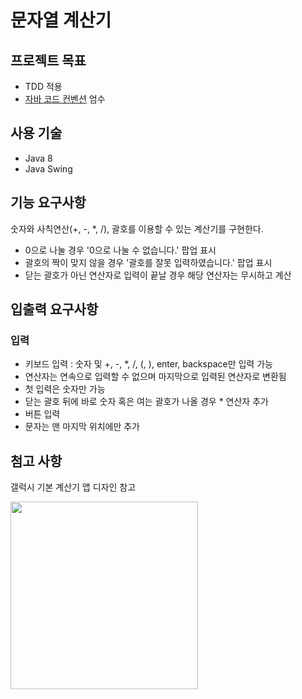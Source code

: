 # 문자열 계산기

## 프로젝트 목표
- TDD 적용
- [자바 코드 컨벤션](https://naver.github.io/hackday-conventions-java/) 엄수

## 사용 기술
- Java 8
- Java Swing

## 기능 요구사항
숫자와 사칙연산(+, -, *, /), 괄호를 이용할 수 있는 계산기를 구현한다.
- 0으로 나눌 경우 '0으로 나눌 수 없습니다.' 팝업 표시
- 괄호의 짝이 맞지 않을 경우 '괄호를 잘못 입력하였습니다.' 팝업 표시
- 닫는 괄호가 아닌 연산자로 입력이 끝날 경우 해당 연산자는 무시하고 계산

## 입출력 요구사항
### 입력
- 키보드 입력 : 숫자 및 +, -, *, /, (, ), enter, backspace만 입력 가능
- 연산자는 연속으로 입력할 수 없으며 마지막으로 입력된 연산자로 변환됨
- 첫 입력은 숫자만 가능 
- 닫는 괄호 뒤에 바로 숫자 혹은 여는 괄호가 나올 경우 * 연산자 추가
- 버튼 입력
- 문자는 맨 마지막 위치에만 추가 

## 첨고 사항
갤럭시 기본 계산기 앱 디자인 참고


<img src="https://camo.githubusercontent.com/f74076546ff6048024653bd9d930875f9e123692f33b99a54c7b1d0b2b26c80b/68747470733a2f2f696d6167652e77696e7564662e636f6d2f76322f696d616765312f593239744c6e4e6c59793568626d527962326c6b4c6d4677634335776233423163474e6862474e316247463062334a6663324e795a575675587a42664d54597a4e4449774f5467344e3138774d44672f73637265656e2d302e6a70673f66616b6575726c3d3126747970653d2e6a7067" width="300">
